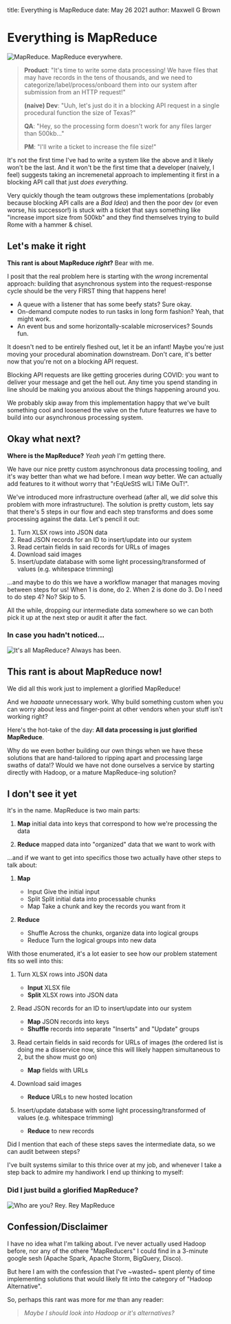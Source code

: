 title: Everything is MapReduce
date: May 26 2021
author: Maxwell G Brown

# Everything is MapReduce

![MapReduce. MapReduce everywhere.][mapreduce_everywhere]

> **Product**: "It's time to write some data processing! We have files that may have records in the tens of thousands, and we need to categorize/label/process/onboard them into our system after submission from an HTTP request!"
>
> **(naive) Dev**: "Uuh, let's just do it in a blocking API request in a single procedural function the size of Texas?"
>
> **QA**: "Hey, so the processing form doesn't work for any files larger than 500kb..."
>
> **PM**: "I'll write a ticket to increase the file size!"

It's not the first time I've had to write a system like the above and it likely won't be the last. And it won't be the first time that a developer (naively, I feel) suggests taking an incremenetal approach to implementing it first in a blocking API call that just _does everything_. 

Very quickly though the team outgrows these implementations (probably because blocking API calls are a *Bad Idea*) and then the poor dev (or even worse, his successor!) is stuck with a ticket that says something like "increase import size from 500kb" and they find themselves trying to build Rome with a hammer & chisel.


## Let's make it right

**This rant is about MapReduce _right_?** Bear with me.

I posit that the real problem here is starting with the _wrong_ incremental approach: building that asynchronous system into the request-response cycle should be the very FIRST thing that happens here! 

- A queue with a listener that has some beefy stats? Sure okay.
- On-demand compute nodes to run tasks in long form fashion? Yeah, that might work.
- An event bus and some horizontally-scalable microservices? Sounds fun.

It doesn't ned to be entirely fleshed out, let it be an infant! Maybe you're just moving your procedural abomination downstream. Don't care, it's better now that you're not on a blocking API request.

Blocking API requests are like getting groceries during COVID: you want to deliver your message and get the hell out. Any time you spend standing in line should be making you anxious about the things happening around you.

We probably skip away from this implementation happy that we've built something cool and loosened the valve on the future featurres we have to build into our asynchronous processing system.


## Okay what next?

**Where is the MapReduce?** _Yeah yeah_ I'm getting there.

We have our nice pretty custom asynchronous data processing tooling, and it's way better than what we had before. I mean _way_ better. We can actually add features to it without worry that "rEqUeStS wILl TiMe OuT!". 

We've introduced more infrastructure overhead (after all, we _did_ solve this problem with more infrastructure). The solution is pretty custom, lets say that there's 5 steps in our flow and each step transforms and does some processing against the data. Let's pencil it out:

1. Turn XLSX rows into JSON data
2. Read JSON records for an ID to insert/update into our system
3. Read certain fields in said records for URLs of images
4. Download said images
5. Insert/update database with some light processing/transformed of values (e.g. whitespace trimming)

...and maybe to do this we have a workflow manager that manages moving between steps for us! When 1 is done, do 2. When 2 is done do 3. Do I need to do step 4? No? Skip to 5.

All the while, dropping our intermediate data somewhere so we can both pick it up at the next step or audit it after the fact.

### In case you hadn't noticed...

![It's all MapReduce? Always has been.][mapreduce_always_has_been]

## This rant is about MapReduce now!

We did all this work just to implement a glorified MapReduce!

And we _haaaate_ unnecessary work. Why build something custom when you can worry about less and finger-point at other vendors when your stuff isn't working right?

Here's the hot-take of the day: **All data processing is just glorified MapReduce**.

Why do we even bother building our own things when we have these solutions that are hand-tailored to ripping apart and processing large swaths of data!? Would we have not done ourselves a service by starting directly with Hadoop, or a mature MapReduce-ing solution?

## I don't see it yet

It's in the name. MapReduce is two main parts:

1. **Map** initial data into keys that correspond to how we're processing the data

2. **Reduce** mapped data into "organized" data that we want to work with

...and if we want to get into specifics those two actually have other steps to talk about:

1. **Map**
    - Input
      Give the initial input
    - Split
      Split initial data into processable chunks
    - Map
      Take a chunk and key the records you want from it

2. **Reduce**
    - Shuffle
      Across the chunks, organize data into logical groups
    - Reduce
      Turn the logical groups into new data

With those enumerated, it's a lot easier to see how our problem statement fits so well into this:

1. Turn XLSX rows into JSON data
    - **Input** XLSX file
    - **Split** XLSX rows into JSON data

2. Read JSON records for an ID to insert/update into our system
    - **Map** JSON records into keys
    - **Shuffle** records into separate "Inserts" and "Update" groups

3. Read certain fields in said records for URLs of images (the ordered list is doing me a disservice now, since this will likely happen simultaneous to 2, but the show must go on)

    - **Map** fields with URLs

4. Download said images
    - **Reduce** URLs to new hosted location

5. Insert/update database with some light processing/transformed of values (e.g. whitespace trimming)
    - **Reduce** to new records


Did I mention that each of these steps saves the intermediate data, so we can audit between steps? 

I've built systems similar to this thrice over at my job, and whenever I take a step back to admire my handiwork I end up thinking to myself:

### Did I just build a glorified MapReduce?

![Who are you? Rey. Rey MapReduce][rey_mapreduce]

## Confession/Disclaimer

I have no idea what I'm talking about. I've never actually used Hadoop before, nor any of the othere "MapReducers" I could find in a 3-minute google sesh (Apache Spark, Apache Storm, BigQuery, Disco).

But here I am with the confession that I've ~wasted~ spent plenty of time implementing solutions that would likely fit into the category of "Hadoop Alternative".

So, perhaps this rant was more for _me_ than any reader:

> _Maybe I should look into Hadoop or it's alternatives?_

[mapreduce_everywhere]: {static}/images/mapreduce-everywhere.jpg
[mapreduce_always_has_been]: {static}/images/mapreduce-always-has-been.jpg
[rey_mapreduce]: {static}/images/rey-mapreduce.jpg
